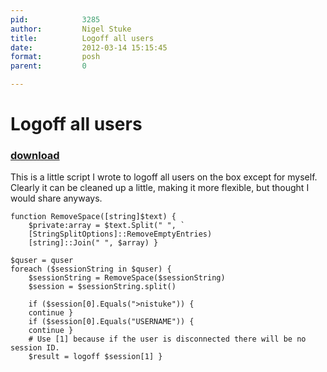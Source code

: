 ```yaml
---
pid:            3285
author:         Nigel Stuke
title:          Logoff all users
date:           2012-03-14 15:15:45
format:         posh
parent:         0

---
```


# Logoff all users

### [download](//scripts/3285.ps1)

This is a little script I wrote to logoff all users on the box except for myself. Clearly it can be cleaned up a little, making it more flexible, but thought I would share anyways. 

```posh
function RemoveSpace([string]$text) {  
    $private:array = $text.Split(" ", `
    [StringSplitOptions]::RemoveEmptyEntries)
    [string]::Join(" ", $array) }

$quser = quser
foreach ($sessionString in $quser) {
    $sessionString = RemoveSpace($sessionString)
    $session = $sessionString.split()
    
    if ($session[0].Equals(">nistuke")) {
    continue }
    if ($session[0].Equals("USERNAME")) {
    continue }
    # Use [1] because if the user is disconnected there will be no session ID. 
    $result = logoff $session[1] }
```
